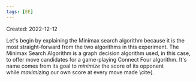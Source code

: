 ```yaml
---
tags: [EE] 
---
```

Created: 2022-12-12

Let's begin by explaining the Minimax search algorithm because it is the most straight-forward from the two algorithms in this experiment. The Minimax Search Algorithm is a graph decision algorithm used, in this case, to offer move candidates for a game-playing Connect Four algorithm. It's name comes from its goal to _minimize_ the score of its opponent while _maximizing_ our own score at every move made \cite{.